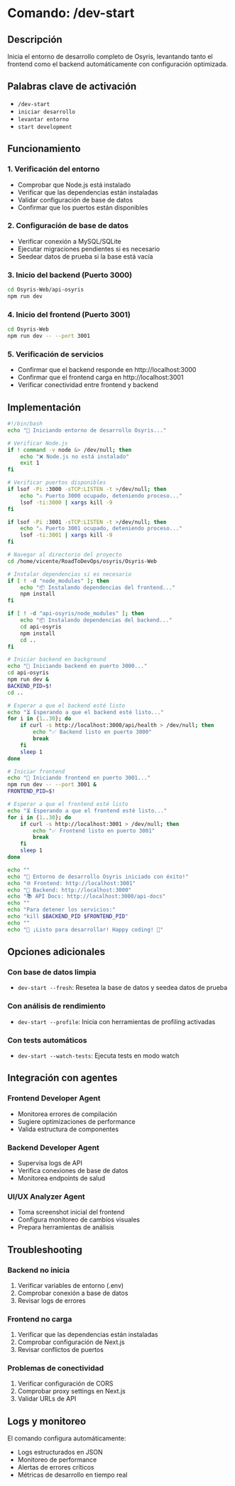 # Comando: /dev-start

## Descripción
Inicia el entorno de desarrollo completo de Osyris, levantando tanto el frontend como el backend automáticamente con configuración optimizada.

## Palabras clave de activación
- `/dev-start`
- `iniciar desarrollo`
- `levantar entorno`
- `start development`

## Funcionamiento

### 1. Verificación del entorno
- Comprobar que Node.js está instalado
- Verificar que las dependencias están instaladas
- Validar configuración de base de datos
- Confirmar que los puertos están disponibles

### 2. Configuración de base de datos
- Verificar conexión a MySQL/SQLite
- Ejecutar migraciones pendientes si es necesario
- Seedear datos de prueba si la base está vacía

### 3. Inicio del backend (Puerto 3000)
```bash
cd Osyris-Web/api-osyris
npm run dev
```

### 4. Inicio del frontend (Puerto 3001)
```bash
cd Osyris-Web
npm run dev -- --port 3001
```

### 5. Verificación de servicios
- Confirmar que el backend responde en http://localhost:3000
- Confirmar que el frontend carga en http://localhost:3001
- Verificar conectividad entre frontend y backend

## Implementación

```bash
#!/bin/bash
echo "🚀 Iniciando entorno de desarrollo Osyris..."

# Verificar Node.js
if ! command -v node &> /dev/null; then
    echo "❌ Node.js no está instalado"
    exit 1
fi

# Verificar puertos disponibles
if lsof -Pi :3000 -sTCP:LISTEN -t >/dev/null; then
    echo "⚠️ Puerto 3000 ocupado, deteniendo proceso..."
    lsof -ti:3000 | xargs kill -9
fi

if lsof -Pi :3001 -sTCP:LISTEN -t >/dev/null; then
    echo "⚠️ Puerto 3001 ocupado, deteniendo proceso..."
    lsof -ti:3001 | xargs kill -9
fi

# Navegar al directorio del proyecto
cd /home/vicente/RoadToDevOps/osyris/Osyris-Web

# Instalar dependencias si es necesario
if [ ! -d "node_modules" ]; then
    echo "📦 Instalando dependencias del frontend..."
    npm install
fi

if [ ! -d "api-osyris/node_modules" ]; then
    echo "📦 Instalando dependencias del backend..."
    cd api-osyris
    npm install
    cd ..
fi

# Iniciar backend en background
echo "🔧 Iniciando backend en puerto 3000..."
cd api-osyris
npm run dev &
BACKEND_PID=$!
cd ..

# Esperar a que el backend esté listo
echo "⏳ Esperando a que el backend esté listo..."
for i in {1..30}; do
    if curl -s http://localhost:3000/api/health > /dev/null; then
        echo "✅ Backend listo en puerto 3000"
        break
    fi
    sleep 1
done

# Iniciar frontend
echo "🎨 Iniciando frontend en puerto 3001..."
npm run dev -- --port 3001 &
FRONTEND_PID=$!

# Esperar a que el frontend esté listo
echo "⏳ Esperando a que el frontend esté listo..."
for i in {1..30}; do
    if curl -s http://localhost:3001 > /dev/null; then
        echo "✅ Frontend listo en puerto 3001"
        break
    fi
    sleep 1
done

echo ""
echo "🎉 Entorno de desarrollo Osyris iniciado con éxito!"
echo "🌐 Frontend: http://localhost:3001"
echo "🔧 Backend: http://localhost:3000"
echo "📚 API Docs: http://localhost:3000/api-docs"
echo ""
echo "Para detener los servicios:"
echo "kill $BACKEND_PID $FRONTEND_PID"
echo ""
echo "🎯 ¡Listo para desarrollar! Happy coding! 🚀"
```

## Opciones adicionales

### Con base de datos limpia
- `dev-start --fresh`: Resetea la base de datos y seedea datos de prueba

### Con análisis de rendimiento
- `dev-start --profile`: Inicia con herramientas de profiling activadas

### Con tests automáticos
- `dev-start --watch-tests`: Ejecuta tests en modo watch

## Integración con agentes

### Frontend Developer Agent
- Monitorea errores de compilación
- Sugiere optimizaciones de performance
- Valida estructura de componentes

### Backend Developer Agent
- Supervisa logs de API
- Verifica conexiones de base de datos
- Monitorea endpoints de salud

### UI/UX Analyzer Agent
- Toma screenshot inicial del frontend
- Configura monitoreo de cambios visuales
- Prepara herramientas de análisis

## Troubleshooting

### Backend no inicia
1. Verificar variables de entorno (.env)
2. Comprobar conexión a base de datos
3. Revisar logs de errores

### Frontend no carga
1. Verificar que las dependencias están instaladas
2. Comprobar configuración de Next.js
3. Revisar conflictos de puertos

### Problemas de conectividad
1. Verificar configuración de CORS
2. Comprobar proxy settings en Next.js
3. Validar URLs de API

## Logs y monitoreo

El comando configura automáticamente:
- Logs estructurados en JSON
- Monitoreo de performance
- Alertas de errores críticos
- Métricas de desarrollo en tiempo real